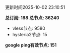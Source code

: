 更新时间2025-10-02 23:10:51

**总订阅: 188**
**总节点: 36240**
- vless节点: 9580
- hysteria2节点: 15

**google ping有效节点: 151**
